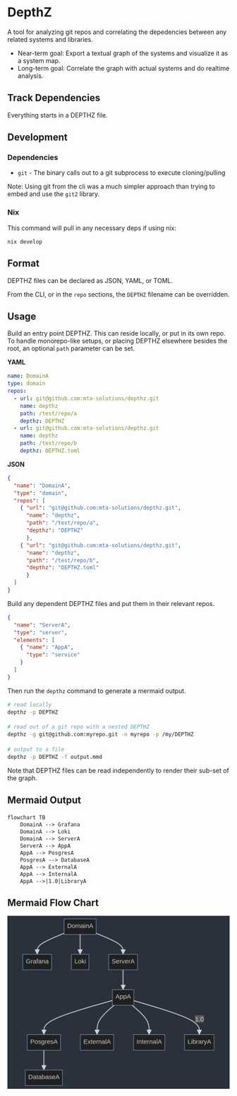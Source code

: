 # DepthZ

A tool for analyzing git repos and correlating the depedencies between any related systems and libraries.

- Near-term goal: Export a textual graph of the systems and visualize it as a system map.
- Long-term goal: Correlate the graph with actual systems and do realtime analysis.

## Track Dependencies

Everything starts in a DEPTHZ file.

## Development

### Dependencies

- `git` - The binary calls out to a git subprocess to execute cloning/pulling

Note: Using git from the cli was a much simpler approach than trying to embed and use the `git2` library.

### Nix

This command will pull in any necessary deps if using nix:

```
nix develop
```
## Format

DEPTHZ files can be declared as JSON, YAML, or TOML.

From the CLI, or in the `repo` sections, the `DEPTHZ` filename can be overridden.

## Usage

Build an entry point DEPTHZ. This can reside locally, or put in its own repo.
To handle monorepo-like setups, or placing DEPTHZ elsewhere besides the root,
an optional `path` parameter can be set.

**YAML**

```yaml
name: DomainA
type: domain
repos:
  - url: git@github.com:mta-solutions/depthz.git
    name: depthz
    path: /test/repo/a
    depthz: DEPTHZ
  - url: git@github.com:mta-solutions/depthz.git
    name: depthz
    path: /test/repo/b
    depthz: DEPTHZ.toml
```

**JSON**

```json
{
  "name": "DomainA",
  "type": "domain",
  "repos": [
    { "url": "git@github.com:mta-solutions/depthz.git",
      "name": "depthz",
      "path": "/test/repo/a",
      "depthz": "DEPTHZ"
	  },
    { "url": "git@github.com:mta-solutions/depthz.git",
      "name": "depthz",
      "path": "/test/repo/b",
      "depthz": "DEPTHZ.toml"
	  }
  ]
}
```

Build any dependent DEPTHZ files and put them in their relevant repos.

```json
{
  "name": "ServerA",
  "type": "server",  
  "elements": [
    { "name": "AppA",
      "type": "service"
    }
  ]
}
```

Then run the `depthz` command to generate a mermaid output.

```bash
# read locally
depthz -p DEPTHZ

# read out of a git repo with a nested DEPTHZ
depthz -g git@github.com:myrepo.git -n myrepo -p /my/DEPTHZ

# output to a file
depthz -p DEPTHZ -f output.mmd
```
Note that DEPTHZ files can be read independently to render their sub-set of the graph.

## Mermaid Output

```
flowchart TB
    DomainA --> Grafana
    DomainA --> Loki
    DomainA --> ServerA
    ServerA --> AppA
    AppA --> PosgresA
    PosgresA --> DatabaseA
    AppA --> ExternalA
    AppA --> InternalA
    AppA -->|1.0|LibraryA
```

## Mermaid Flow Chart

![mermaid example](docs/mermaid-example.png)
